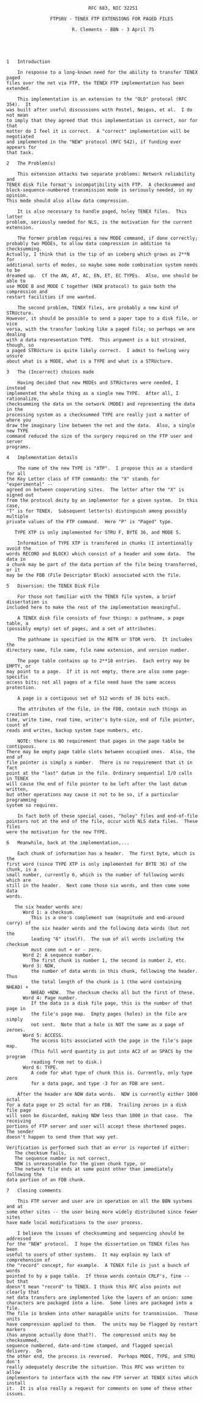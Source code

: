                                   RFC 683, NIC 32251

                    FTPSRV - TENEX FTP EXTENSIONS FOR PAGED FILES

                            R. Clements - BBN - 3 April 75





    1   Introduction

        In response to a long-known need for the ability to transfer TENEX paged
    files over the net via FTP, the TENEX FTP implementation has been extended.

        This implementation is an extension to the "OLD" protocol (RFC 354).  It
    was built after useful discussions with Postel, Neigus, et al.  I do not mean
    to imply that they agreed that this implementation is correct, nor for that
    matter do I feel it is correct.  A "correct" implementation will be negotiated
    and implemented in the "NEW" protocol (RFC 542), if funding ever appears for
    that task.

    2   The Problem(s)

        This extension attacks two separate problems: Network reliability and
    TENEX disk file format's incompatibility with FTP.  A checksummed and
    block-sequence-numbered transmission mode is seriously needed, in my opinion.
    This mode should also allow data compression.

        It is also necessary to handle paged, holey TENEX files.  This latter
    problem, seriously needed for NLS, is the motivation for the current
    extension.

        The former problem requires a new MODE command, if done correctly;
    probably two MODEs, to allow data compression in addition to checksumming.
    Actually, I think that is the tip of an iceberg which grows as 2**N for
    additional sorts of modes, so maybe some mode combination system needs to be
    dreamed up.  Cf the AN, AT, AC, EN, ET, EC TYPEs.  Also, one should be able to
    use MODE B and MODE C together (NEW protocol) to gain both the compression and
    restart facilities if one wanted.

        The second problem, TENEX files, are probably a new kind of STRUcture.
    However, it should be possible to send a paper tape to a disk file, or vice
    versa, with the transfer looking like a paged file; so perhaps we are dealing
    with a data representation TYPE.  This argument is a bit strained, though, so
    a paged STRUcture is quite likely correct.  I admit to feeling very unsure
    about what is a MODE, what is a TYPE and what is a STRUcture.

    3   The (Incorrect) choices made

        Having decided that new MODEs and STRUctures were needed, I instead
    implemented the whole thing as a single new TYPE.  After all, I rationalize,
    checksumming the data on the network (MODE) and representing the data in the
    processing system as a checksummed TYPE are really just a matter of where you
    draw the imaginary line between the net and the data.  Also, a single new TYPE
    command reduced the size of the surgery required on the FTP user and server
    programs.

    4   Implementation details

        The name of the new TYPE is "XTP".  I propose this as a standard for all
    the Key Letter class of FTP commands: the "X" stands for "experimental" --
    agreed on between cooperating sites.  The letter after the "X" is signed out
    from the protocol deity by an implementor for a given system.  In this case,
    "T" is for TENEX.  Subsequent letter(s) distinguish among possibly multiple
    private values of the FTP command.  Here "P" is "Paged" type.

       TYPE XTP is only implemented for STRU F, BYTE 36, and MODE S.

        Information of TYPE XTP is transfered in chunks (I intentionally avoid the
    words RECORD and BLOCK) which consist of a header and some data.  The data in
    a chunk may be part of the data portion of the file being transferred, or it
    may be the FDB (File Descriptor Block) associated with the file.

    5   Diversion: the TENEX Disk File

        For those not familiar with the TENEX file system, a brief dissertation is
    included here to make the rest of the implementation meaningful.

        A TENEX disk file consists of four things: a pathname, a page table, a
    (possibly empty) set of pages, and a set of attributes.

        The pathname is specified in the RETR or STOR verb.  It includes the
    directory name, file name, file name extension, and version number.

        The page table contains up to 2**18 entries.  Each entry may be EMPTY, or
    may point to a page.  If it is not empty, there are also some page-specific
    access bits; not all pages of a file need have the same access protection.

        A page is a contiguous set of 512 words of 36 bits each.

        The attributes of the file, in the FDB, contain such things as creation
    time, write time, read time, writer's byte-size, end of file pointer, count of
    reads and writes, backup system tape numbers, etc.

        NOTE: there is NO requirement that pages in the page table be contiguous.
    There may be empty page table slots between occupied ones.  Also, the end of
    file pointer is simply a number.  There is no requirement that it in fact
    point at the "last" datum in the file. Ordinary sequential I/O calls in TENEX
    will cause the end of file pointer to be left after the last datum written,
    but other operations may cause it not to be so, if a particular programming
    system so requires.

        In fact both of these special cases, "holey" files and end-of-file
    pointers not at the end of the file, occur with NLS data files.  These files
    were the motivation for the new TYPE.

    6   Meanwhile, back at the implementation,...

        Each chunk of information has a header.  The first byte, which is the
    first word (since TYPE XTP is only implemented for BYTE 36) of the chunk, is a
    small number, currently 6, which is the number of following words which are
    still in the header.  Next come those six words, and then come some data
    words.

       The six header words are:
          Word 1: a checksum.
             This is a one's complement sum (magnitude and end-around carry) of
             the six header words and the following data words (but not the
             leading "6" itself).  The sum of all words including the checksum
             must come out + or - zero.
          Word 2: A sequence number.
             The first chunk is number 1, the second is number 2, etc.
          Word 3: NDW,
             the number of data words in this chunk, following the header.  Thus
             the total length of the chunk is 1 (the word containing NHEAD) +
             NHEAD +NDW.  The checksum checks all but the first of these.
          Word 4: Page number.
             If the data is a disk file page, this is the number of that page in
             the file's page map.  Empty pages (holes) in the file are simply
             not sent.  Note that a hole is NOT the same as a page of zeroes.
          Word 5: ACCESS.
             The access bits associated with the page in the file's page map.
             (This full word quantity is put into AC2 of an SPACS by the program
             reading from net to disk.)
          Word 6: TYPE.
             A code for what type of chunk this is. Currently, only type zero
             for a data page, and type -3 for an FDB are sent.

        After the header are NDW data words.  NDW is currently either 1000 octal
    for a data page or 25 octal for an FDB.  Trailing zeroes in a disk file page
    will soon be discarded, making NDW less than 1000 in that case.  The receiving
    portions of FTP server and user will accept these shortened pages.  The sender
    doesn't happen to send them that way yet.

    Verification is performed such that an error is reported if either:
       The checksum fails,
       The sequence number is not correct,
       NDW is unreasonable for the given chunk type, or
       The network file ends at some point other than immediately following the
    data portion of an FDB chunk.

    7   Closing comments

        This FTP server and user are in operation on all the BBN systems and at
    some other sites -- the user being more widely distributed since fewer sites
    have made local modifications to the user process.

        I believe the issues of checksumming and sequencing should be addressed
    for the "NEW" protocol.  I hope the dissertation on TENEX files has been
    useful to users of other systems.  It may explain my lack of comprehension of
    the "record" concept, for example.  A TENEX file is just a bunch of words
    pointed to by a page table.  If those words contain CRLF's, fine -- but that
    doesn't mean "record" to TENEX. I think this RFC also points out clearly that
    net data transfers are implemented like the layers of an onion: some
    characters are packaged into a line.  Some lines are packaged into a file.
    The file is broken into other managable units for transmission.  Those units
    have compression applied to them.  The units may be flagged by restart markers
    (has anyone actually done that?).  The compressed units may be checksummed,
    sequence numbered, date-and-time stamped, and flagged special delivery.  On
    the other end, the process is reversed.  Perhaps MODE, TYPE, and STRU don't
    really adequately describe the situation. This RFC was written to allow
    implementors to interface with the new FTP server at TENEX sites which install
    it.  It is also really a request for comments on some of these other issues.
